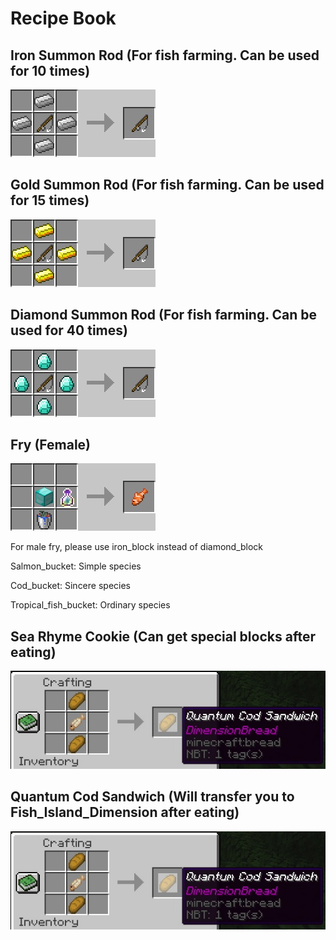 # Recipe Book

## Iron Summon Rod (For fish farming. Can be used for 10 times)

![img](https://github.com/zhehedream/MaricultureGuide-en/blob/master/recipe1.jpg?raw=true)

## Gold Summon Rod (For fish farming. Can be used for 15 times)

![img](https://github.com/zhehedream/MaricultureGuide-en/blob/master/recipe2.jpg?raw=true)

## Diamond Summon Rod (For fish farming. Can be used for 40 times)

![img](https://github.com/zhehedream/MaricultureGuide-en/blob/master/recipe3.jpg?raw=true)

## Fry (Female)

![img](https://github.com/zhehedream/MaricultureGuide-en/blob/master/fish.jpg?raw=true)

For male fry, please use iron_block instead of diamond_block

Salmon_bucket: Simple species

Cod_bucket: Sincere species

Tropical_fish_bucket: Ordinary species

## Sea Rhyme Cookie (Can get special blocks after eating)

![img](https://raw.githubusercontent.com/zhehedream/MaricultureGuide-en/master/bread.jpg)

## Quantum Cod Sandwich (Will transfer you to Fish_Island_Dimension after eating)

![img](https://github.com/zhehedream/MaricultureGuide-en/blob/master/bread.jpg?raw=true)
